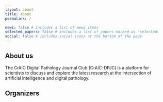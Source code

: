 ```yaml
---
layout: about
title: about
permalink: /

news: false # includes a list of news items
selected_papers: false # includes a list of papers marked as "selected={true}"
social: false # includes social icons at the bottom of the page
---
```


## About us
The CrAIC Digital Pathology Journal Club (CrAIC-DPJC) is a platform for scientists to discuss and explore the latest 
research at the intersection of artificial intelligence and digital pathology. 


## Organizers

[//]: # (<div class="row row-cols-2 projects pt-1 pb-2">)

[//]: # (  {% include people_horizontal.html name="Matouš Elphick" affiliation="The Francis Crick Institute" url="https://matouse.github.io/" img="assets/img/organizers/matous_elphick.png" %})

[//]: # (</div>)